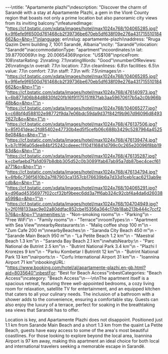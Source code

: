 ---\ntitle: "Apartamente plazhi"\ndescription: "Discover the charm of Sarandë with a stay at Apartamente Plazhi, a gem in the Vlorë County region that boasts not only a prime location but also panoramic city views from its inviting balcony."\nfeaturedImage: "https://cf.bstatic.com/xdata/images/hotel/max1024x768/104065285.jpg?k=9f6efe9f6500d761468cb2f39736be670eb5df638f09e276a431715510184662&o=&hp=1"\nlanguage: en\nslug: apartamente-plazhi\naddress: "Rruga Qazim Demi building 7, 1001 Sarandë, Albania"\ncity: "Sarandë"\nlocation: "Sarandë"\naccommodationType: "apartment"\ncoordinates:\n  lat: 39.87700069\n  lng: 20.00654369\nprice: "US$108"\npriceFrom: 108\nstarRating: 2\nrating: 7.1\nratingWords: "Good"\nnumberOfReviews: 26\nratings:\n  overall: 7.1\n  location: 7.3\n  cleanliness: 6.8\n  facilities: 6.5\n  value: 7.1\n  comfort: 7.3\n  staff: 7.3\n  wifi: 7.5\nimages:\n  - "https://cf.bstatic.com/xdata/images/hotel/max1024x768/104065285.jpg?k=9f6efe9f6500d761468cb2f39736be670eb5df638f09e276a431715510184662&o=&hp=1"\n  - "https://cf.bstatic.com/xdata/images/hotel/max1024x768/476140973.jpg?k=6b877d06b84d8830fd20fb16f91175151f87fab3aa59670617b5a2c0b966b48b&o=&hp=1"\n  - "https://cf.bstatic.com/xdata/images/hotel/max1024x768/104065277.jpg?k=c68bf4d588102e98772f9da7e06bdc59da9d37f842f9b967d96096d84932627c&o=&hp=1"\n  - "https://cf.bstatic.com/xdata/images/hotel/max1024x768/476137506.jpg?k=85f041deac2fd85402e47730b4ed5f5cefb06c688b3429c5287964a45258e084&o=&hp=1"\n  - "https://cf.bstatic.com/xdata/images/hotel/max1024x768/476139474.jpg?k=b7c1f96a05dee84bf25242cdeeec11104116841d799c0c265e20096f8bb1983d&o=&hp=1"\n  - "https://cf.bstatic.com/xdata/images/hotel/max1024x768/476135287.jpg?k=cbefaebd7fa1d097b8dbb305d52c0b30891fab67ab95a7db87bec4cecf61a771&o=&hp=1"\n  - "https://cf.bstatic.com/xdata/images/hotel/max1024x768/476134794.jpg?k=6fb6c736f5610b2a7f87903ca1357cb176639b6a7d33d1ceb1cac6213ab9ecdb&o=&hp=1"\n  - "https://cf.bstatic.com/xdata/images/hotel/max1024x768/104065291.jpg?k=d96ad45356977f02ccf32bf9beec6dd3a7ff6ab324c92cbf4a4da6d26038a599&o=&hp=1"\n  - "https://cf.bstatic.com/xdata/images/hotel/max1024x768/104704949.jpg?k=2f01f8133aac9e02a80ddfac852cbe15356a364c17db18ab213b444c7ccf2576&o=&hp=1"\namenities:\n  - "Non-smoking rooms"\n  - "Parking"\n  - "Free WiFi"\n  - "Family rooms"\n  - "Terrace"\nroomTypes:\n  - "Apartment with Sea View"\nnearbyRestaurants:\n  - "Maliq coffee shop 100 m"\n  - "Zum Cafe 200 m"\nnearbyBeaches:\n  - "Saranda City Beach 450 m"\n  - "Sarande Main Beach 950 m"\n  - "La Petite Beach 1.2 km"\n  - "Maestral Beach 1.3 km"\n  - "Saranda Bay Beach 2.1 km"\nwhatsNearby:\n  - "Parc National de Butrint 2.5 km"\n  - "Butrint National Park 3.4 km"\n  - "Plazhi I Krorezes 9 km"\n  - "Parku Kombetar I Butrintit 12 km"\n  - "Butrint National Park 13 km"\nairports:\n  - "Corfu International Airport 31 km"\n  - "Ioannina Airport 71 km"\nbookingURL: "https://www.booking.com/hotel/al/apartamente-plazhi.en-gb.html?aid=8035640"\nbestFor: "Best for Beach Access"\nbestCategories: "Beach Access"\ncategory: "Beach Access"\n---\n\nThe apartment itself is a spacious retreat, featuring three well-appointed bedrooms, a cozy living room for relaxation, satellite TV for entertainment, and an equipped kitchen that caters to all your culinary needs. The inclusion of a bathroom with a shower adds to the convenience, ensuring a comfortable stay. Guests can also enjoy the luxury of a terrace, perfect for soaking in the breathtaking sea views that Sarandë has to offer.

Location is key, and Apartamente Plazhi does not disappoint. Positioned just 1.1 km from Sarande Main Beach and a short 1.3 km from the quaint La Petite Beach, guests have easy access to some of the area's most beautiful coastlines. For those looking to explore beyond the local area, Ioannina Airport is 97 km away, making this apartment an ideal choice for both local and international travelers seeking a memorable escape in Sarandë.